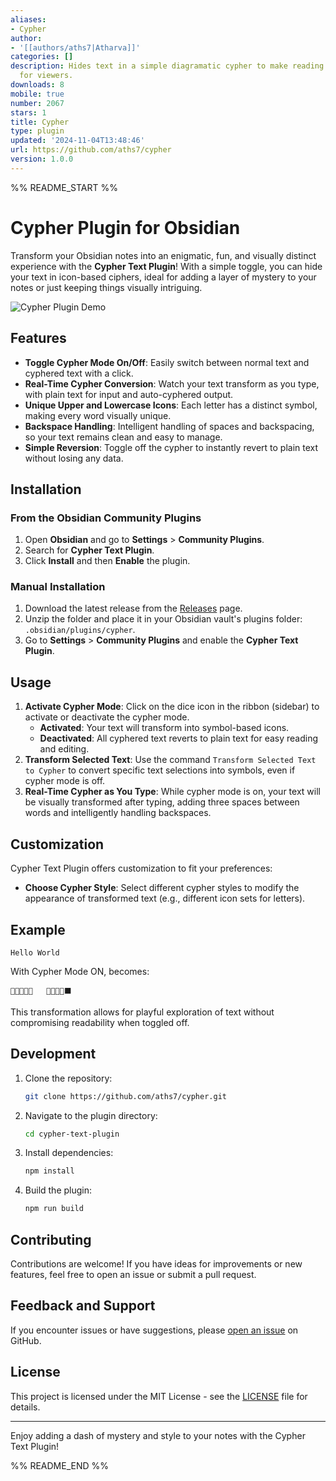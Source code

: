 ```yaml
---
aliases:
- Cypher
author:
- '[[authors/aths7|Atharva]]'
categories: []
description: Hides text in a simple diagramatic cypher to make reading unrecognizable
  for viewers.
downloads: 8
mobile: true
number: 2067
stars: 1
title: Cypher
type: plugin
updated: '2024-11-04T13:48:46'
url: https://github.com/aths7/cypher
version: 1.0.0
---
```


%% README_START %%

# Cypher Plugin for Obsidian

Transform your Obsidian notes into an enigmatic, fun, and visually distinct experience with the **Cypher Text Plugin**! With a simple toggle, you can hide your text in icon-based ciphers, ideal for adding a layer of mystery to your notes or just keeping things visually intriguing.

![Cypher Plugin Demo](https://raw.githubusercontent.com/aths7/cypher/HEAD/link_to_demo_image.gif) <!-- Optional: Add a demo image or GIF showcasing the plugin -->

## Features

-   **Toggle Cypher Mode On/Off**: Easily switch between normal text and cyphered text with a click.
-   **Real-Time Cypher Conversion**: Watch your text transform as you type, with plain text for input and auto-cyphered output.
-   **Unique Upper and Lowercase Icons**: Each letter has a distinct symbol, making every word visually unique.
-   **Backspace Handling**: Intelligent handling of spaces and backspacing, so your text remains clean and easy to manage.
-   **Simple Reversion**: Toggle off the cypher to instantly revert to plain text without losing any data.

## Installation

### From the Obsidian Community Plugins

1. Open **Obsidian** and go to **Settings** > **Community Plugins**.
2. Search for **Cypher Text Plugin**.
3. Click **Install** and then **Enable** the plugin.

### Manual Installation

1. Download the latest release from the [Releases](https://github.com/aths7/cypher/releases) page.
2. Unzip the folder and place it in your Obsidian vault's plugins folder: `.obsidian/plugins/cypher`.
3. Go to **Settings** > **Community Plugins** and enable the **Cypher Text Plugin**.

## Usage

1. **Activate Cypher Mode**: Click on the dice icon in the ribbon (sidebar) to activate or deactivate the cypher mode.
    - **Activated**: Your text will transform into symbol-based icons.
    - **Deactivated**: All cyphered text reverts to plain text for easy reading and editing.
2. **Transform Selected Text**: Use the command `Transform Selected Text to Cypher` to convert specific text selections into symbols, even if cypher mode is off.
3. **Real-Time Cypher as You Type**: While cypher mode is on, your text will be visually transformed after typing, adding three spaces between words and intelligently handling backspaces.

## Customization

Cypher Text Plugin offers customization to fit your preferences:

-   **Choose Cypher Style**: Select different cypher styles to modify the appearance of transformed text (e.g., different icon sets for letters).

## Example

```plaintext
Hello World
```

With Cypher Mode ON, becomes:

```plaintext
🌺💧🍃🍃🔺   🔷🔶🌻🍃⬛
```

This transformation allows for playful exploration of text without compromising readability when toggled off.

## Development

1. Clone the repository:
    ```bash
    git clone https://github.com/aths7/cypher.git
    ```
2. Navigate to the plugin directory:
    ```bash
    cd cypher-text-plugin
    ```
3. Install dependencies:
    ```bash
    npm install
    ```
4. Build the plugin:
    ```bash
    npm run build
    ```

## Contributing

Contributions are welcome! If you have ideas for improvements or new features, feel free to open an issue or submit a pull request.

## Feedback and Support

If you encounter issues or have suggestions, please [open an issue](https://github.com/aths7/cypher/issues) on GitHub.

## License

This project is licensed under the MIT License - see the [LICENSE](LICENSE) file for details.

---

Enjoy adding a dash of mystery and style to your notes with the Cypher Text Plugin!


%% README_END %%